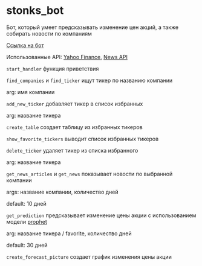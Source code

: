 # stonks_bot
Бот, который умеет предсказывать изменение цен акций, а также собирать новости по компаниям

[Ссылка на бот](https://t.me/HSE_stonks_bot)

Использованные API: [Yahoo Finance](https://finance.yahoo.com/quotes/API,Documentation/view/v1/), [News API](https://newsapi.org/)

`start_handler` функция приветствия

`find_companies` и `find_ticker` ищут тикер по названию компании

arg: имя компании

`add_new_ticker` добавляет тикер в список избранных

arg: название тикера

`create_table` создает таблицу из избранных тикеров

`show_favorite_tickers` выводит список избранных тикеров

`delete_ticker` удаляет тикер из списка избранного

arg: название тикера

`get_news_articles` и `get_news` показывает новости по выбранной компании

args: название компании, количество дней

default: 10 дней

`get_prediction` предсказывает изменение цены акции с использованием модели [prophet](https://facebook.github.io/prophet/)

arg: название тикера / favorite, количество дней

default: 30 дней

`create_forecast_picture` создает график изменения цены акции
